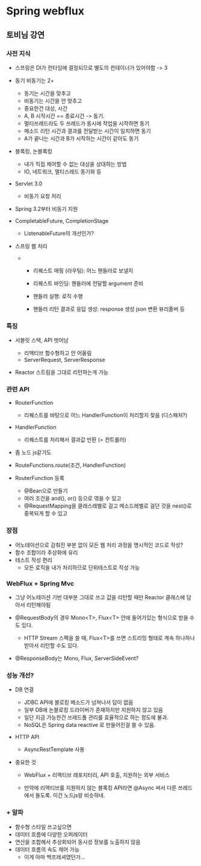 # Spring webflux

## 토비님 강연

### 사전 지식

* 스프링은 DI가 런타임에 결정되므로 별도의 컨테이너가 있어야함 -&gt; 3
* 동기 비동기는 2+
  * 동기는 시간을 맞추고
  * 비동기는 시간을 안 맞추고
  * 중요한건 대상, 시간
  * A, B 시작시간 == 종료시간 -&gt; 동기. 
  * 멀티쓰레드라도 두 쓰레드가  동시에 작업을 시작하면 동기
  * 메소드 리턴 시간과 결과를 전달받는 시간이 일치하면 동기
  * A가 끝나는 시간과 B가 시작하는 시간이 같아도 동기
* 블록킹, 논블록킹

  * 내가 직접 제어할 수 없는 대상을 상대하는 방법
  * IO, 네트워크, 멀티스레드 동기화 등

* Servlet 3.0

  * 비동기 요청 처리

* Spring 3.2부터 비동기 지원

* CompletableFuture, CompletionStage

  * ListenableFuture의 개선인가?

* 스프링 웹 처리

  * * 리퀘스트 매핑 \(라우팅\): 어느 핸들러로 보낼지

    * 리퀘스트 바인딩: 핸들러에 전달할 argument 준비

    * 핸들러 실행: 로직 수행

    * 핸들러 리턴 결과로 응답 생성: response 생성 json 변환 뷰리졸버 등

### 특징

* 서블릿 스택, API 벗어남

  * 리액티브 함수형하고 안 어울림
  * ServerRequest, ServerResponse

* Reactor 스트림을 그대로 리턴하는게 가능

### 관련 API

* RouterFunction

  * 리퀘스트를 바탕으로 어느 HandlerFunction이 처리할지 찾음 \(디스패처?\)

* HandlerFunction

  * 리퀘스트를 처리해서 결과값 반환 \(= 컨트롤러\)

* 좀 노드 js같기도

* RouteFunctions.route\(조건, HandlerFunction\)

* RouterFunction 등록

  * @Bean으로 만들기
  * 여러 조건을 and\(\), or\(\) 등으로 엮을 수 있고
  * @RequestMapping을 클래스레벨로 걸고 메소드레벨로 걸던 것을 nest\(\)로 중복되게 할 수 있고

### 장점

* 어노테이션으로 감춰진 부분 없이 모든 웹 처리 과정을 명시적인 코드로 작성?
* 함수 조합이라 추상화에 유리
* 테스트 작성 편리
  * 모든 로직을 내가 처리하므로 단위테스트로 작성 가능

### WebFlux + Spring Mvc

* 그냥 어노테이션 기반 대부분 그대로 쓰고 값을 리턴할 때만 Reactor 클래스에 담아서 리턴해야됨

* @RequestBody의 경우 Mono&lt;T&gt;, Flux&lt;T&gt; 안에 들어가있는 형식으로 받을 수도 있다.

  * HTTP Stream 스펙을 쓸 때, Flux&lt;T&gt;를 쓰면 스트리밍 형태로 계속 하나하나 받아서 리턴할 수도 있다.

* @ResponseBody는 Mono, Flux, ServerSideEvent?

### 성능 개선?

* DB 연결
  * JDBC API에 블로킹 메소드가 넘쳐나서 답이 없음
  * 일부 DB에 논블로킹 드라이버가 존재하지만 지원하지 않고 있음
  * 일단 지금 가능한건 쓰레드풀 관리를 효율적으로 하는 정도에 불과.
  * NoSQL은 Spring data reactive 로 만들어진걸 쓸 수 있음.
* HTTP API
  * AsyncRestTemplate 사용
* 중요한 것

  * WebFlux + 리액티브 레포지터리, API 호출, 지원하는 외부 서비스

  * 만약에 리액티브를 지원하지 않는 블록킹 API라면 @Async 써서 다른 쓰레드에서 돌도록. 이건 노드js랑 비슷하네.

### + 알파

* 함수형 스타일 쓰고싶으면
* 데이터 흐름에 다양한 오퍼레이터
* 연산을 조합해서 추상회되어 동시성 정보를 노출하지 않음
* 데이터 흐름의 속도 제어 가능
  * 이게 아마 백프레셔였던가...